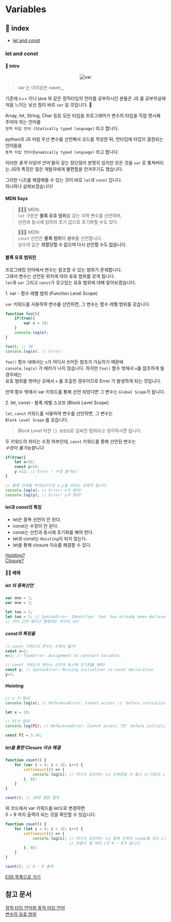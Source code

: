 # Variables

## 📖 index

- [let and const](#letandconst)

### let and const

#### 🚀 intro

<p align="center">
    <image alt="var" src="../../images/es6/es6_var.jpg">
</p>

> var 는 더이상은 naver,,,

기존에 c++ 이나 java 와 같은 정적타입의 언어를 공부하시던 분들은 JS 를 공부하실때  
처음 느끼는 낯선 점이 바로 `var` 일 것입니다. 🤦

Array, Int, String, Char 등등 모든 타입을 프로그래머가 변수의 타입을 직접 명시해 주어야 하는 언어를  
`정적 타입 언어 (Statically typed language)` 라고 합니다.

python과 JS 처럼 우선 변수를 선언해서 코드를 작성한 뒤, 런타임에 타입이 결정되는 언어들을  
`동적 타입 언어(Dynamically typed language)` 라고 합니다.

이러한 _동적 타입의 언어_ 들이 갖는 장단점이 분명히 있지만 모든 것을 `var` 로 퉁쳐버리는 JS의 특징은 많은 개발자에게 불편함을 안겨주기도 했습니다.

그러한 니즈를 해결해줄 수 있는 것이 바로 `let`과 `const` 입니다.  
하나하나 살펴보겠습니다!

#### MDN Says

> 👨🏼‍⚖️ MDN:  
> `let` 구문은 **블록 유효 범위**를 갖는 지역 변수를 선언하며,  
> 선언과 동시에 임의의 초기 값으로 초기화할 수도 있다.

> 👨🏼‍⚖️ MDN:  
> `const` 선언은 **블록 범위**의 **상수**를 선언합니다.  
> 상수의 값은 **재할당할 수 없으며 다시 선언할 수도 없습니다.**

#### 블록 유효 범위란

프로그래밍 언어에서 변수는 참조할 수 있는 범위가 존재합니다.  
그래서 변수는 선언된 위치에 따라 유효 범위를 갖게 됩니다.  
`let`과 `var` 그리고 `const`가 갖고있는 유효 범위에 대해 알아보겠습니다.

1\. var - 함수 레벨 범위 (Function Level Scope)

`var` 키워드를 사용하여 변수를 선언하면, 그 변수는 함수 레벨 범위를 갖습니다.

```JavaScript
function foo(){
    if(true){
        var x = 10;
    }
    console.log(x);
}

foo(); // 10
console.log(x); // Error!
```

`foo()` 함수 내에서는 `x`가 어디서 쓰이든 참조가 가능하기 때문에  
`console.log(x)` 가 에러가 나지 않습니다. 하지만 `foo()` 함수 밖에서 `x`를 참조하게 될 경우에는  
유효 범위를 벗어난 곳에서 `x` 를 호출한 경우이므로 Error 가 발생하게 되는 것입니다.

만약 함수 밖에서 var 키워드를 통해 선언 되었다면 그 변수는 `Global Scope`가 됩니다.

2\. let, const - 블록 레벨 스코프 (Block Level Scope)

`let`, `const` 키워드를 사용하여 변수를 선언하면, 그 변수는  
`Block Level Scope` 를 갖습니다.

> _*Block Level*_ 이란 `{} 중괄호`로 감싸진 범위라고 생각하시면 됩니다.

두 키워드의 차이는 수정 여부인데, `const` 키워드를 통해 선언된 변수는  
_수정이 불가능합니다._

```JavaScript
if(true){
    let x=10;
    const y=10;
    y =12; // Error ! 수정 불가능!
}

// 블록 단위를 벗어났으므로 x,y를 모르는 상태가 됩니다.
console.log(x); // Error! x가 뭔데!
console.log(y); // Error! y가 뭔데!
```

#### let과 const의 특징

- let은 중복 선언이 안 된다.
- const는 수정이 안 된다.
- const는 선언과 동시에 초기화를 해야 한다.
- let과 const는 `Hoisting`이 되지 않는다.
- let을 통해 closure 이슈를 해결할 수 있다.

[Hoisting?](https://github.com/Minsoo-web/es_features/blob/master/etc/hoisting.md)  
[Closure?](https://github.com/Minsoo-web/es_features/blob/master/etc/closure.md)

#### 🏄‍♂️ 예제

##### let 의 중복선언

```JavaScript
var one = 1;
var one = 2;

let two = 2;
let two = 3; // SyntaxError: Identifier 'two' has already been declared
// 이미 선언 했다고 찡찡대는 우리의 let
```

##### const의 특징들

```JavaScript
// const 키워드의 변수는 수정이 불가!
const x=1;
x=2; // TypeError: Assignment to constant variable.

// const 키워드의 변수는 선언과 동시에 초기화를 해줘!
const y; // SyntaxError: Missing initializer in const declaration
y=1;
```

##### Hoisting

```JavaScript
// x 가 뭔데
console.log(x); // ReferenceError: Cannot access 'x' before initialization

let x = 10;

// PI가 뭔데
console.log(PI); // ReferenceError: Cannot access 'PI' before initialization

const PI = 3.14;
```

##### let을 통한 Closure 이슈 해결

```JavaScript
function count() {
    for (var i = 0; i < 10; i++) {
        setTimeout(() => {
            console.log(i); // 여기서 참조하는 i는 반복문을 다 돌고 난 다음의 i 이기 때문에 10이 됩니다.
        }, 0);
    }
}

count(); // 10만 열번 출력

```

위 코드에서 var 키워드를 let으로 변경하면  
0 ~ 9 까지 출력이 되는 것을 확인할 수 있습니다.

```JavaScript
function count() {
    for (let i = 0; i < 10; i++) {
        setTimeout(() => {
            console.log(i); // 여기서 참조하는 i는 블록 단위의 scope를 갖는 i이기 때문에
                            // 호출이 될 때의 i인 0 ~ 9가 됩니다.
        }, 0);
    }
}

count(); // 0 ~ 9 출력
```

[ES6 목록으로 가기](https://github.com/Minsoo-web/es_features/blob/master/es6/README.md#-es6-주요-특징들)

## 참고 문서

[정적 타입 언어와 동적 타입 언어](https://inpages.tistory.com/95)  
[변수의 유효 범위](https://victorydntmd.tistory.com/45)

